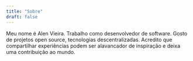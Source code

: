 ```yaml
---
title: "Sobre"
draft: false
---
```


Meu nome é Alen Vieira. Trabalho como desenvolvedor de software. Gosto de projetos open source, tecnologias descentralizadas. Acredito que compartilhar experiências podem ser alavancador de inspiração e deixa uma contribuição ao mundo.

